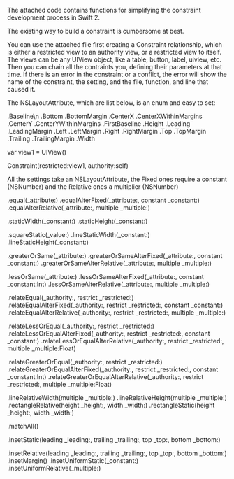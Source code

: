
The attached code contains functions for simplifying the constraint development process in Swift 2.

The existing way to build a constraint is cumbersome at best.

You can use the attached file first creating a Constraint relationship, which is either a restricted view to an authority view, or a restricted view to itself.  The views can be any UIView object, like a table, button, label, uiview, etc.  Then you can chain all the contraints you, defining their parameters at that time.  If there is an error in the constraint or a conflict, the error will show the name of the constraint, the setting, and the file, function, and line that caused it.


The NSLayoutAttribute, which are list below, is an enum and easy to set:

.Baseline\n
.Bottom
.BottomMargin
.CenterX
.CenterXWithinMargins
.CenterY
.CenterYWithinMargins
.FirstBaseline
.Height
.Leading
.LeadingMargin
.Left
.LeftMargin
.Right
.RightMargin
.Top
.TopMargin
.Trailing
.TrailingMargin
.Width



var view1 = UIView() 

Constraint(restricted:view1, authority:self)


All the settings take an NSLayoutAttribute, the Fixed ones require a constant (NSNumber) and the Relative ones a multiplier (NSNumber)

.equal(_attribute:)
.equalAlterFixed(_attribute:, constant _constant:)
.equalAlterRelative(_attribute:, multiple _multiple:)

.staticWidth(_constant:)
.staticHeight(_constant:)

.squareStatic(_value:)
.lineStaticWidth(_constant:)
.lineStaticHeight(_constant:)


.greaterOrSame(_attribute:)
.greaterOrSameAlterFixed(_attribute:, constant _constant:)
.greaterOrSameAlterRelative(_attribute:, multiple _multiple:)

.lessOrSame(_attribute:)
.lessOrSameAlterFixed(_attribute:, constant _constant:Int)
.lessOrSameAlterRelative(_attribute:, multiple _multiple:)

.relateEqual(_authority:, restrict _restricted:)
.relateEqualAlterFixed(_authority:, restrict _restricted:, constant _constant:)
.relateEqualAlterRelative(_authority:, restrict _restricted:, multiple _multiple:)

.relateLessOrEqual(_authority:, restrict _restricted:)
.relateLessOrEqualAlterFixed(_authority:, restrict _restricted:, constant _constant:)
.relateLessOrEqualAlterRelative(_authority:, restrict _restricted:, multiple _multiple:Float)

.relateGreaterOrEqual(_authority:, restrict _restricted:)
.relateGreaterOrEqualAlterFixed(_authority:, restrict _restricted:, constant _constant:Int)
.relateGreaterOrEqualAlterRelative(_authority:, restrict _restricted:, multiple _multiple:Float)

.lineRelativeWidth(multiple _multiple:)
.lineRelativeHeight(multiple _multiple:)
.rectangleRelative(height _height:, width _width:)
.rectangleStatic(height _height:, width _width:)

.matchAll()

.insetStatic(leading _leading:, trailing _trailing:, top _top:, bottom _bottom:)

.insetRelative(leading _leading:, trailing _trailing:, top _top:, bottom _bottom:)
.insetMargin()
.insetUniformStatic(_constant:)
.insetUniformRelative(_multiple:)


















